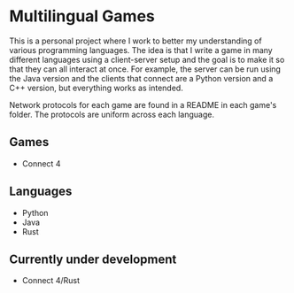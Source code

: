 # Multilingual Games
This is a personal project where I work to better my understanding of various programming languages.
The idea is that I write a game in many different languages using a client-server setup
and the goal is to make it so that they can all interact at once.
For example, the server can be run using the Java version and the clients that connect are a 
Python version and a C++ version, but everything works as intended.

Network protocols for each game are found in a README in each game's folder.
The protocols are uniform across each language.

## Games
* Connect 4

## Languages
* Python
* Java
* Rust

## Currently under development
* Connect 4/Rust
